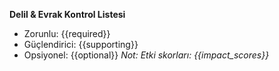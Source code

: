 **Delil & Evrak Kontrol Listesi**
- Zorunlu: {{required}}
- Güçlendirici: {{supporting}}
- Opsiyonel: {{optional}}
_Not: Etki skorları: {{impact_scores}}_

